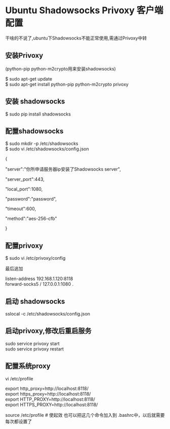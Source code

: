 # Ubuntu Shadowsocks Privoxy 客户端配置

干啥的不说了,ubuntu下Shadowsocks不能正常使用,需通过Privoxy中转
 
## 安装Privoxy

(python-pip python-m2crypto用来安装shadowsocks)
 
$ sudo apt-get update  
$ sudo apt-get install python-pip python-m2crypto privoxy  
## 安装 shadowsocks
$ sudo pip install shadowsocks  

## 配置shadowsocks

$ sudo mkdir -p /etc/shadowsocks  
$ sudo vi /etc/shadowsocks/config.json  

{  
  
"server":"你所申请服务器ip安装了Shadowsocks server",  
  
"server_port":443,  
  
"local_port":1080,  
  
"password":"password",  
  
"timeout":600,  
  
"method":"aes-256-cfb"  
  
}  
 
## 配置privoxy

$ sudo vi /etc/privoxy/config  
 
最后追加

listen-address 192.168.1.120:8118\
forward-socks5 / 127.0.0.1:1080 .  

## 启动 shadowsocks

sslocal -c /etc/shadowsocks/config.json  
 
## 启动privoxy,修改后重启服务

sudo service privoxy start\
sudo service privoxy restart  
 
## 配置系统proxy

vi /etc/profile  
 
export http_proxy=http://localhost:8118/  
export https_proxy=http://localhost:8118/  
export HTTP_PROXY=http://localhost:8118/  
export HTTPS_PROXY=http://localhost:8118/  
 
source /etc/profile # 使起效  也可以把这几个命令加入到 .bashrc中，以后就需要每次都设置了
 